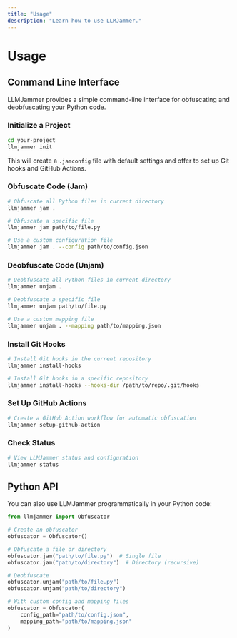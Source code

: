 ```yaml
---
title: "Usage"
description: "Learn how to use LLMJammer."
---
```


# Usage

## Command Line Interface

LLMJammer provides a simple command-line interface for obfuscating and deobfuscating your Python code.

### Initialize a Project

```bash
cd your-project
llmjammer init
```

This will create a `.jamconfig` file with default settings and offer to set up Git hooks and GitHub Actions.

### Obfuscate Code (Jam)

```bash
# Obfuscate all Python files in current directory
llmjammer jam .

# Obfuscate a specific file
llmjammer jam path/to/file.py

# Use a custom configuration file
llmjammer jam . --config path/to/config.json
```

### Deobfuscate Code (Unjam)

```bash
# Deobfuscate all Python files in current directory
llmjammer unjam .

# Deobfuscate a specific file
llmjammer unjam path/to/file.py

# Use a custom mapping file
llmjammer unjam . --mapping path/to/mapping.json
```

### Install Git Hooks

```bash
# Install Git hooks in the current repository
llmjammer install-hooks

# Install Git hooks in a specific repository
llmjammer install-hooks --hooks-dir /path/to/repo/.git/hooks
```

### Set Up GitHub Actions

```bash
# Create a GitHub Action workflow for automatic obfuscation
llmjammer setup-github-action
```

### Check Status

```bash
# View LLMJammer status and configuration
llmjammer status
```

## Python API

You can also use LLMJammer programmatically in your Python code:

```python
from llmjammer import Obfuscator

# Create an obfuscator
obfuscator = Obfuscator()

# Obfuscate a file or directory
obfuscator.jam("path/to/file.py")  # Single file
obfuscator.jam("path/to/directory")  # Directory (recursive)

# Deobfuscate
obfuscator.unjam("path/to/file.py")
obfuscator.unjam("path/to/directory")

# With custom config and mapping files
obfuscator = Obfuscator(
    config_path="path/to/config.json", 
    mapping_path="path/to/mapping.json"
)
```
